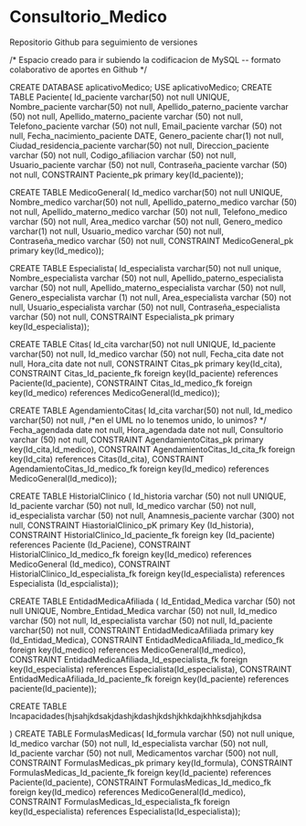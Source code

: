 # Consultorio_Medico
Repositorio Github para seguimiento de versiones 

/* Espacio creado para ir subiendo la codificacion de MySQL -- formato colaborativo de aportes en Github */

CREATE DATABASE aplicativoMedico;
USE aplicativoMedico;
CREATE TABLE Paciente(
Id_paciente varchar(50) not null UNIQUE,
Nombre_paciente varchar(50) not null,
Apellido_paterno_paciente varchar (50) not null,
Apellido_materno_paciente varchar (50) not null,
Telefono_paciente varchar (50) not null,
Email_paciente varchar (50) not null,
Fecha_nacimiento_paciente DATE,
Genero_paciente char(1) not null,
Ciudad_residencia_paciente varchar(50) not null,
Direccion_paciente varchar (50) not null,
Codigo_afiliacion varchar (50) not null,
Usuario_paciente varchar (50) not null,
Contraseña_paciente varchar (50) not null,
CONSTRAINT Paciente_pk primary key(Id_paciente));

CREATE TABLE MedicoGeneral(
Id_medico varchar(50) not null UNIQUE,
Nombre_medico varchar(50) not null,
Apellido_paterno_medico varchar (50) not null,
Apellido_materno_medico varchar (50) not null,
Telefono_medico varchar (50) not null,
Area_medico varchar (50) not null,
Genero_medico varchar(1) not null,
Usuario_medico varchar (50) not null,
Contraseña_medico varchar (50) not null,
CONSTRAINT MedicoGeneral_pk primary key(Id_medico));

CREATE TABLE Especialista(
Id_especialista varchar(50) not null unique,
Nombre_especialista varchar (50) not null,
Apellido_paterno_especialista varchar (50) not null,
Apellido_materno_especialista varchar (50) not null,
Genero_especialista varchar (1) not null,
Area_especialista varchar (50) not null,
Usuario_especialista varchar (50) not null,
Contraseña_especialista varchar (50) not null,
CONSTRAINT Especialista_pk primary key(Id_especialista));

CREATE TABLE Citas(
Id_cita varchar(50) not null UNIQUE,
Id_paciente varchar(50) not null,
Id_medico varchar (50) not null,
Fecha_cita date not null,
Hora_cita date not null,
CONSTRAINT Citas_pk primary key(Id_cita),
CONSTRAINT Citas_Id_paciente_fk foreign key(Id_paciente) references Paciente(Id_paciente),
CONSTRAINT Citas_Id_medico_fk foreign key(Id_medico) references MedicoGeneral(Id_medico));

CREATE TABLE AgendamientoCitas(
Id_cita varchar(50) not null,
Id_medico varchar(50) not null, /*en el UML no lo tenemos unido, lo unimos? */
Fecha_agendada date not null,
Hora_agendada date not null,
Consultorio varchar (50) not null,
CONSTRAINT AgendamientoCitas_pk primary key(Id_cita,Id_medico),
CONSTRAINT AgendamientoCitas_Id_cita_fk foreign key(Id_cita) references Citas(Id_cita),
CONSTRAINT AgendamientoCitas_Id_medico_fk foreign key(Id_medico) references MedicoGeneral(Id_medico));

CREATE TABLE HistorialClinico (
    Id_historia varchar (50) not null UNIQUE, 
    Id_paciente varchar (50) not null, 
    Id_medico varchar (50) not null, 
    id_especialista varchar (50) not null, 
    Anamnesis_paciente varchar (300) not null,
    CONSTRAINT HiastorialClinico_pK primary Key (Id_historia),  
    CONSTRAINT HistorialClinico_Id_paciente_fk foreign key (Id_paciente) references Paciente (Id_Paciene),
    CONSTRAINT HistorialClinico_Id_medico_fk foreign key(Id_medico) references MedicoGeneral (Id_medico), 
    CONSTRAINT HistorialClinico_Id_especialista_fk foreign key(Id_especialista) references Especialista (Id_espcialista));

CREATE TABLE EntidadMedicaAfiliada (
    Id_Entidad_Medica varchar (50) not null UNIQUE,
    Nombre_Entidad_Medica varchar (50) not null,
    Id_medico varchar (50) not null,
    Id_especialista varchar (50) not null,
    Id_paciente varchar(50) not null,
    CONSTRAINT EntidadMedicaAfiliada primary key (Id_Entidad_Medica),
    CONSTRAINT EntidadMedicaAfiliada_Id_medico_fk foreign key(Id_medico) references MedicoGeneral(Id_medico),
    CONSTRAINT EntidadMedicaAfiliada_Id_especialista_fk foreign key(Id_especialista) references Especialista(Id_especialista),
    CONSTRAINT EntidadMedicaAfiliada_Id_paciente_fk foreign key(Id_paciente) references paciente(Id_paciente));

CREATE TABLE Incapacidades(hjsahjkdsakjdashjkdashjkdshjkhkdajkhhksdjahjkdsa
    
)
CREATE TABLE FormulasMedicas(
    Id_formula varchar (50) not null unique,
    Id_medico varchar (50) not null,
    Id_especialista varchar (50) not null,
    Id_paciente varchar (50) not null,
    Medicamentos varchar (500) not null,
    CONSTRAINT FormulasMedicas_pk primary key(Id_formula),
    CONSTRAINT FormulasMedicas_Id_paciente_fk foreign key(Id_paciente) references Paciente(Id_paciente),
    CONSTRAINT FormulasMedicas_Id_medico_fk foreign key(Id_medico) references MedicoGeneral(Id_medico),
    CONSTRAINT FormulasMedicas_Id_especialista_fk foreign key(Id_especialista) references Especialista(Id_especialista));